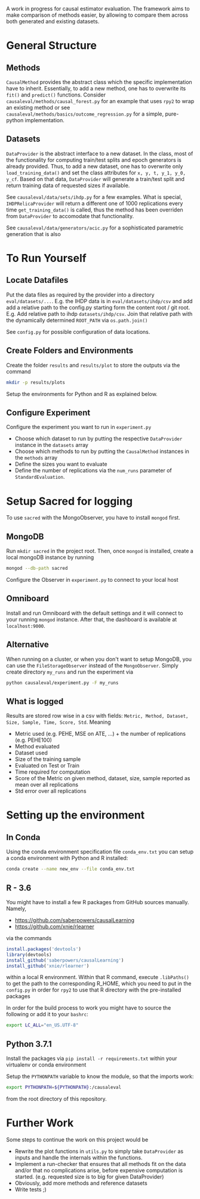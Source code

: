 A work in progress for causal estimator evaluation. The framework aims to make comparison of
methods easier, by allowing to compare them across both generated and existing datasets.

# General Structure
## Methods
`CausalMethod` provides the abstract class which the specific implementation have to inherit.
Essentially, to add a new method, one has to overwrite its `fit()` and `predict()` functions.
Consider `causaleval/methods/causal_forest.py` for an example that uses `rpy2` to wrap an existing method
or see `causaleval/methods/basics/outcome_regression.py` for a simple, pure-python implementation.

## Datasets
`DataProvider` is the abstract interface to a new dataset. In the class, most of the functionality for computing
train/test splits and epoch generators is already provided. Thus, to add a new dataset, one has to overwrite only
`load_training_data()` and set the class attributes for `x, y, t, y_1, y_0, y_cf`. Based on that data, `DataProvider`
will generate a train/test split and return training data of requested sizes if available.

See `causaleval/data/sets/ihdp.py` for a few examples. What is special, `IHDPRelicaProvider` will
return a different one of 1000 replications every time `get_training_data()` is called, thus the method has been
overriden from `DataProvider` to accomodate that functionality.

See `causaleval/data/generators/acic.py` for a sophisticated parametric generation that is also


# To Run Yourself
## Locate Datafiles
Put the data files as required by the provider into a directory `eval/datasets/...`.
E.g. the IHDP data is in `eval/datasets/ihdp/csv` and add add a relative path to the config.py starting
form the content root / git root. E.g. Add relative path to ihdp `datasets/ihdp/csv`. Join that relative path
with the dynamically determined `ROOT_PATH` via `os.path.join()`

See `config.py` for possible configuration of data locations.

## Create Folders and Environments
Create the folder `results` and `results/plot` to store the outputs via the command
```bash
mkdir -p results/plots
```

Setup the environments for Python and R as explained below.

## Configure Experiment
Configure the experiment you want to run in `experiment.py`

 - Choose which dataset to run by putting the respective `DataProvider` instance
   in the `datasets` array
 - Choose which methods to run by putting the `CausalMethod` instances in the `methods` array
 - Define the sizes you want to evaluate
 - Define the number of replications via the `num_runs` parameter of `StandardEvaluation`.

# Setup Sacred for logging
To use `sacred` with the MongoObserver, you have to install `mongod` first.

## MongoDB
Run `mkdir sacred` in the project root.
Then, once `mongod` is installed, create a local mongoDB instance by running
```bash
mongod --db-path sacred
```
Configure the Observer in `experiment.py` to connect to your local host

## Omniboard
Install and run Omniboard with the default settings and it will connect to your running `mongod` instance.
After that, the dashboard is available at `localhost:9000`.

## Alternative
When running on a cluster, or when you don't want to setup MongoDB, you can use the `FileStorageObserver` instead of
the `MongoObserver`.
Simply create directory `my_runs` and run the experiment via
```bash
python causaleval/experiment.py -F my_runs
```

## What is logged
Results are stored row wise in a csv with fields:
`Metric, Method, Dataset, Size, Sample, Time, Score, Std`. Meaning
 - Metric used (e.g. PEHE, MSE on ATE, ...) + the number of replications (e.g. PEHE100)
 - Method evaluated
 - Dataset used
 - Size of the training sample
 - Evaluated on Test or Train
 - Time required for computation
 - Score of the Metric on given method, dataset, size, sample reported as mean over all replications
 - Std error over all replications


# Setting up the environment
## In Conda
Using the conda environment specification file `conda_env.txt` you can setup a conda environment with Python and R
installed:
```bash
conda create --name new_env --file conda_env.txt
```

## R - 3.6
 You might have to install a few R packages from GitHub sources manually. Namely,
 - https://github.com/saberpowers/causalLearning
 - https://github.com/xnie/rlearner

 via the commands

```R
install.packages('devtools')
library(devtools)
install_github('saberpowers/causalLearning')
install_github('xnie/rlearner')
```

within a local R environment. Within that R command, execute `.libPaths()` to get the path to the
corresponding R_HOME, which you need to put in the `config.py` in order for `rpy2` to use that R
directory with the pre-installed packages

In order for the build process to work you might have to source the following or add it to your `bashrc`:

```bash
export LC_ALL="en_US.UTF-8"
```

## Python 3.7.1
Install the packages via `pip install -r requirements.txt` within your virtualenv or conda environment

Setup the `PYTHONPATH` variable to know the module, so that the imports work:

```bash
export PYTHONPATH=${PYTHONPATH}:/causaleval
```
from the root directory of this repository.

# Further Work
Some steps to continue the work on this project would be
  - Rewrite the plot functions in `utils.py` to simply take `DataProvider` as inputs and handle the internals within
    the functions.
  - Implement a run-checker that ensures that all methods fit on the data and/or that no complications arise,
    before expensive computation is started.
    (e.g. requested size is to big for given DataProvider)
  - Obviously, add more methods and reference datasets
  - Write tests ;)


